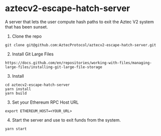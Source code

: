 # aztecv2-escape-hatch-server
A server that lets the user compute hash paths to exit the Aztec V2 system that has been sunset.


1. Clone the repo
```
git clone git@github.com:AztecProtocol/aztecv2-escape-hatch-server.git
```


2. Install Git Large Files

```
https://docs.github.com/en/repositories/working-with-files/managing-large-files/installing-git-large-file-storage
```

3. Install

```
cd aztecv2-escape-hatch-server
yarn install
yarn build
```

3. Set your Ethereum RPC Host URL

```
export ETHEREUM_HOST=<YOUR_URL>
```
4. Start the server and use to exit funds from the system.

```
yarn start
```
